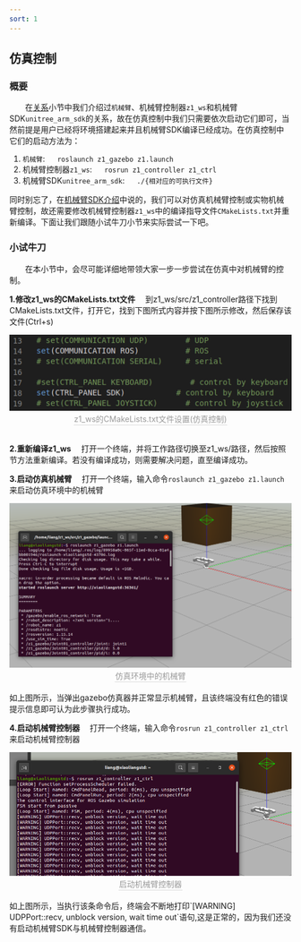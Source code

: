 ```yaml
---
sort: 1
---
```


## 仿真控制
### 概要
&emsp;&emsp;在[关系](#关系)小节中我们介绍过`机械臂`、机械臂控制器`z1_ws`和机械臂SDK`unitree_arm_sdk`的关系，故在仿真控制中我们只需要依次启动它们即可，当然前提是用户已经将环境搭建起来并且机械臂SDK编译已经成功。在仿真控制中它们的启动方法为：
1. `机械臂`: &emsp; `roslaunch z1_gazebo z1.launch`
2. 机械臂控制器`z1_ws`: &emsp; `rosrun z1_controller z1_ctrl`
3. 机械臂SDK`unitree_arm_sdk`: &emsp; `./{相对应的可执行文件}`

同时别忘了，在[机械臂SDK介绍](#机械臂SDK介绍)中说的，我们可以对仿真机械臂控制或实物机械臂控制，故还需要修改机械臂控制器`z1_ws`中的编译指导文件`CMakeLists.txt`并重新编译。下面让我们跟随小试牛刀小节来实际尝试一下吧。

### 小试牛刀
&emsp;&emsp;在本小节中，会尽可能详细地带领大家一步一步尝试在仿真中对机械臂的控制。

**1.修改z1_ws的CMakeLists.txt文件** 
&emsp;到z1_ws/src/z1_controller路径下找到CMakeLists.txt文件，打开它，找到下图所式内容并按下图所示修改，然后保存该文件(Ctrl+s)
<center>
<img src="../img/virtual/virtual_CmakeLists.png" style="zoom:100%" alt=" 图片不见了。。。 "/>
<br>
<div style="color:orange; border-bottom: 0.1px solid #d9d9d9;
display: inline-block;
color: #999;
padding: 1px;">z1_ws的CMakeLists.txt文件设置(仿真控制)</div>
</center>
<br>

**2.重新编译z1_ws** 
&emsp;打开一个终端，并将工作路径切换至z1_ws/路径，然后按照    节方法重新编译。若没有编译成功，则需要解决问题，直至编译成功。


**3.启动仿真机械臂** 
&emsp;打开一个终端，输入命令`roslaunch z1_gazebo z1.launch`来启动仿真环境中的机械臂
<center>
<img src="../img/sim_control/sim_control_gazebo.png" style="zoom:100%" alt=" 图片不见了。。。 "/>
<br>
<div style="color:orange; border-bottom: 0.1px solid #d9d9d9;
display: inline-block;
color: #999;
padding: 1px;">仿真环境中的机械臂</div>
</center>
<br>
如上图所示，当弹出gazebo仿真器并正常显示机械臂，且该终端没有红色的错误提示信息即可认为此步骤执行成功。


**4.启动机械臂控制器** 
&emsp;打开一个终端，输入命令`rosrun z1_controller z1_ctrl`来启动机械臂控制器
<center>
<img src="../img/sim_control/sim_control_z1_ctrl.png" style="zoom:100%" alt=" 图片不见了。。。 "/>
<br>
<div style="color:orange; border-bottom: 0.1px solid #d9d9d9;
display: inline-block;
color: #999;
padding: 1px;">启动机械臂控制器</div>
</center>
<br>
如上图所示，当执行该条命令后，终端会不断地打印`[WARNING] UDPPort::recv, unblock version, wait time out`语句,这是正常的，因为我们还没有启动机械臂SDK与机械臂控制器通信。